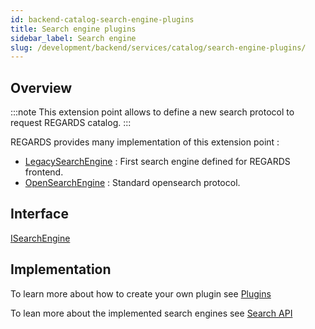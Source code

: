 ```yaml
---
id: backend-catalog-search-engine-plugins
title: Search engine plugins
sidebar_label: Search engine
slug: /development/backend/services/catalog/search-engine-plugins/
---
```


## Overview

:::note
This extension point allows to define a new search protocol to request REGARDS catalog.
:::

REGARDS provides many implementation of this extension point :
 - [LegacySearchEngine](https://github.com/RegardsOss/regards-backend/blob/master/rs-catalog/search/search-service/src/main/java/fr/cnes/regards/modules/search/service/engine/plugin/legacy/LegacySearchEngine.java) : First search engine defined for REGARDS frontend.
 - [OpenSearchEngine](https://github.com/RegardsOss/regards-backend/blob/master/rs-catalog/search/search-service/src/main/java/fr/cnes/regards/modules/search/service/engine/plugin/opensearch/OpenSearchEngine.java) : Standard opensearch protocol.

## Interface

   [ISearchEngine](https://github.com/RegardsOss/regards-backend/blob/master/rs-catalog/search/search-domain/src/main/java/fr/cnes/regards/modules/search/domain/plugin/ISearchEngine.java)

## Implementation

To learn more about how to create your own plugin see [Plugins](../../../../framework/modules/plugins.md)

To lean more about the implemented search engines see [Search API](../api-guides/search-api.md)


